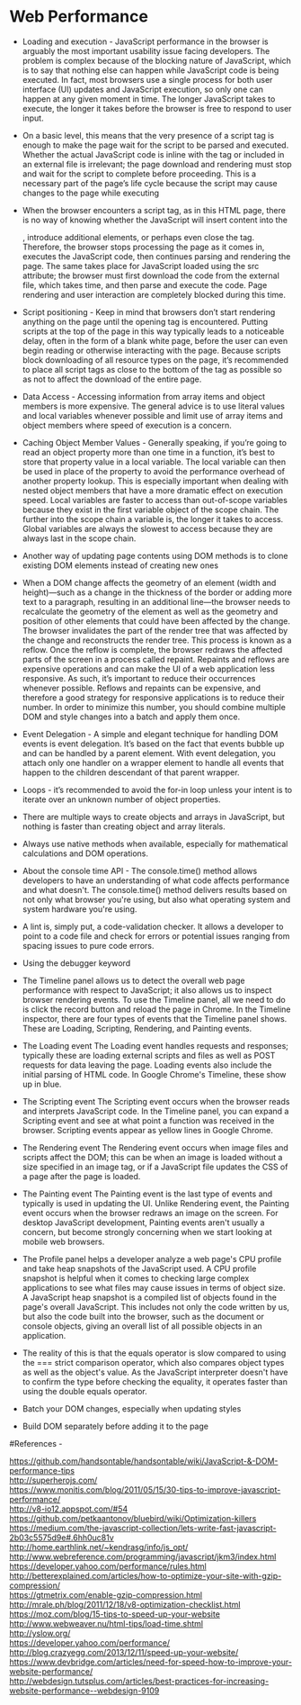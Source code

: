 # Web Performance

- Loading and execution - JavaScript performance in the browser is arguably the most important usability issue facing developers. The problem is complex because of the blocking nature of JavaScript, which is to say that nothing else can happen while JavaScript code is being executed. In fact, most browsers use a single process for both user interface (UI) updates and JavaScript execution, so only one can happen at any given moment in time. The longer JavaScript takes to execute, the longer it takes before the browser is free to respond to user input.

- On a basic level, this means that the very presence of a script tag is enough to make the page wait for the script to be parsed and executed. Whether the actual JavaScript code is inline with the tag or included in an external file is irrelevant; the page download and rendering must stop and wait for the script to complete before proceeding. This is a necessary part of the page’s life cycle because the script may cause changes to the page while executing

- When the browser encounters a script tag, as in this HTML page, there is no way of knowing whether the JavaScript will insert content into the <p>, introduce additional elements, or perhaps even close the tag. Therefore, the browser stops processing the page as it comes in, executes the JavaScript code, then continues parsing and rendering the page. The same takes place for JavaScript loaded using the src attribute; the browser must first download the code from the external file, which takes time, and then parse and execute the code. Page rendering and user interaction are completely blocked during this time.

- Script positioning - Keep in mind that browsers don’t start rendering anything on the page until the opening <body> tag is encountered. Putting scripts at the top of the page in this way typically leads to a noticeable delay, often in the form of a blank white page, before the user can even begin reading or otherwise interacting with the page. Because scripts block downloading of all resource types on the page, it’s recommended to place all script tags as close to the bottom of the <body> tag as possible so as not to affect the download of the entire page.

- Data Access - Accessing information from array items and object members is more expensive. The general advice is to use literal values and local variables whenever possible and limit use of array items and object members where speed of execution is a concern.

- Caching Object Member Values - Generally speaking, if you’re going to read an object property more than one time in a function, it’s best to store that property value in a local variable. The local variable can then be used in place of the property to avoid the performance overhead of another property lookup. This is especially important when dealing with nested object members that have a more dramatic effect on execution speed. Local variables are faster to access than out-of-scope variables because they exist in the first variable object of the scope chain. The further into the scope chain a variable is, the longer it takes to access. Global variables are always the slowest to access because they are always last in the scope chain.

- Another way of updating page contents using DOM methods is to clone existing DOM elements instead of creating new ones

- When a DOM change affects the geometry of an element (width and height)—such as a change in the thickness of the border or adding more text to a paragraph, resulting in an additional line—the browser needs to recalculate the geometry of the element as well as the geometry and position of other elements that could have been affected by the change. The browser invalidates the part of the render tree that was affected by the change and reconstructs the render tree. This process is known as a reflow. Once the reflow is complete, the browser redraws the affected parts of the screen in a process called repaint. Repaints and reflows are expensive operations and can make the UI of a web application less responsive. As such, it’s important to reduce their occurrences whenever possible. Reflows and repaints can be expensive, and therefore a good strategy for responsive applications is to reduce their number. In order to minimize this number, you should combine multiple DOM and style changes into a batch and apply them once.

- Event Delegation - A simple and elegant technique for handling DOM events is event delegation. It’s based on the fact that events bubble up and can be handled by a parent element. With event delegation, you attach only one handler on a wrapper element to handle all events that happen to the children descendant of that parent wrapper.

- Loops - it’s recommended to avoid the for-in loop unless your intent is to iterate over an unknown number of object properties.

- There are multiple ways to create objects and arrays in JavaScript, but nothing is faster than creating object and array literals.

- Always use native methods when available, especially for mathematical calculations and DOM operations.

- About the console time API - The console.time() method allows developers to have an understanding of what code affects performance and what doesn't. The console.time() method delivers results based on not only what browser you're using, but also what operating system and system hardware you're using.

- A lint is, simply put, a code-validation checker. It allows a developer to point to a code file and check for errors or potential issues ranging from spacing issues to pure code errors.


- Using the debugger keyword


- The Timeline panel allows us to detect the overall web page performance with respect to JavaScript; it also allows us to inspect browser rendering events. To use the Timeline panel, all we need to do is click the record button and reload the page in Chrome. In the Timeline inspector, there are four types of events that the Timeline panel shows. These are Loading, Scripting, Rendering, and Painting events.

- The Loading event
The Loading event handles requests and responses; typically these are loading external scripts and files as well as POST requests for data leaving the page. Loading events also include the initial parsing of HTML code. In Google Chrome's Timeline, these show up in blue.

- The Scripting event
The Scripting event occurs when the browser reads and interprets JavaScript code. In the Timeline panel, you can expand a Scripting event and see at what point a function was received in the browser. Scripting events appear as yellow lines in Google Chrome.

- The Rendering event
The Rendering event occurs when image files and scripts affect the DOM; this can be when an image is loaded without a size specified in an image tag, or if a JavaScript file updates the CSS of a page after the page is loaded.

- The Painting event
The Painting event is the last type of events and typically is used in updating the UI. Unlike Rendering event, the Painting event occurs when the browser redraws an image on the screen. For desktop JavaScript development, Painting events aren't usually a concern, but become strongly concerning when we start looking at mobile web browsers.

- The Profile panel helps a developer analyze a web page's CPU profile and take heap snapshots of the JavaScript used. A CPU profile snapshot is helpful when it comes to checking large complex applications to see what files may cause issues in terms of object size.
A JavaScript heap snapshot is a compiled list of objects found in the page's overall JavaScript. This includes not only the code written by us, but also the code built into the browser, such as the document or console objects, giving an overall list of all possible objects in an application.

- The reality of this is that the equals operator is slow compared to using the === strict comparison operator, which also compares object types as well as the object's value. As the JavaScript interpreter doesn't have to confirm the type before checking the equality, it operates faster than using the double equals operator.


- Batch your DOM changes, especially when updating styles


- Build DOM separately before adding it to the page


#References - 

https://github.com/handsontable/handsontable/wiki/JavaScript-&-DOM-performance-tips <br/>
http://superherojs.com/ <br/>
https://www.monitis.com/blog/2011/05/15/30-tips-to-improve-javascript-performance/ <br/>
http://v8-io12.appspot.com/#54 <br/> 
https://github.com/petkaantonov/bluebird/wiki/Optimization-killers <br/>
https://medium.com/the-javascript-collection/lets-write-fast-javascript-2b03c5575d9e#.6hh0uc81v <br/>
http://home.earthlink.net/~kendrasg/info/js_opt/ <br/>
http://www.webreference.com/programming/javascript/jkm3/index.html <br/>
https://developer.yahoo.com/performance/rules.html <br/>
http://betterexplained.com/articles/how-to-optimize-your-site-with-gzip-compression/ <br/>
https://gtmetrix.com/enable-gzip-compression.html <br/>
http://mrale.ph/blog/2011/12/18/v8-optimization-checklist.html <br/>
https://moz.com/blog/15-tips-to-speed-up-your-website <br/>
http://www.webweaver.nu/html-tips/load-time.shtml <br/>
http://yslow.org/ <br/>
https://developer.yahoo.com/performance/ <br/>
http://blog.crazyegg.com/2013/12/11/speed-up-your-website/ <br/>
https://www.devbridge.com/articles/need-for-speed-how-to-improve-your-website-performance/ <br/>
http://webdesign.tutsplus.com/articles/best-practices-for-increasing-website-performance--webdesign-9109
